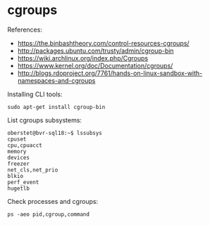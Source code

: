 # cgroups

References:

* https://the.binbashtheory.com/control-resources-cgroups/
* http://packages.ubuntu.com/trusty/admin/cgroup-bin
* https://wiki.archlinux.org/index.php/Cgroups
* https://www.kernel.org/doc/Documentation/cgroups/
* http://blogs.rdoproject.org/7761/hands-on-linux-sandbox-with-namespaces-and-cgroups

Installing CLI tools:

```console
sudo apt-get install cgroup-bin
```

List cgroups subsystems:

```console
oberstet@bvr-sql18:~$ lssubsys
cpuset
cpu,cpuacct
memory
devices
freezer
net_cls,net_prio
blkio
perf_event
hugetlb
```

Check processes and cgroups:

```
ps -aeo pid,cgroup,command 
```

